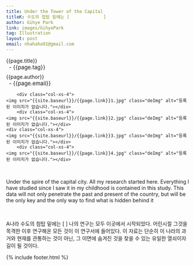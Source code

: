 ```yaml
---
title: Under the Tower of the Capital
titleK: 수도의 첩탑 밑에는 [             ]
author: Gihye Park
link: images/GihyePark
tag: Illustration
layout: post
email: nhahaha91@gmail.com
---	
```


<div class="container">

<div class="deDep">
{{page.title}}<br>
<p style="font-size:15px; margin:0px; padding:0px 0px 0px 8px; margin:0px 0px 8px 0px;">- {{page.tag}}</p>
{{page.author}}<br>
<p style="font-size:15px; margin:0px; padding:0px 0px 0px 8px;">- {{page.email}}</p>
</div>


<div class="row" class="imgcolor">
	
		<div class="col-xs-4">
	<img src="{{site.baseurl}}/{{page.link}}1.jpg" class="deImg" alt="등록된 이미지가 없습니다."></div>
		<div class="col-xs-4">
	<img src="{{site.baseurl}}/{{page.link}}2.jpg" class="deImg" alt="등록된 이미지가 없습니다."></div>
	<div class="col-xs-4">
	<img src="{{site.baseurl}}/{{page.link}}3.jpg" class="deImg" alt="등록된 이미지가 없습니다."></div>
		<div class="col-xs-4">
	<img src="{{site.baseurl}}/{{page.link}}4.jpg" class="deImg" alt="등록된 이미지가 없습니다."></div>
	
</div>
<br>

<div class="det lato">



Under the spire of the capital city.
All my research started here. Everything I have studied since I saw it in my childhood is contained in this study. This data will not only penetrate the past and present of the country, but will be the only key and the only way to find what is hidden behind it



</div>

<br>

<div class="noto">

A나라 수도의 첨탑 밑에는 [                 ] 
나의 연구는 모두 이곳에서 시작되었다. 어린시절 그것을 목격한 이후 연구해온 모든 것이 이 연구서에 들어있다. 이 자료는 단순히 이 나라의 과거와 현재를 관통하는 것이 아닌, 그 이면에 숨겨진 것을 찾을 수 있는 유일한 열쇠이자 길이 될 것이다. 


</div>
{% include footer.html %} 